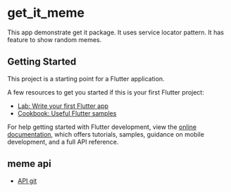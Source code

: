 # get_it_meme

This app demonstrate get it package. It uses service locator pattern. It has feature to show random memes.

## Getting Started

This project is a starting point for a Flutter application.

A few resources to get you started if this is your first Flutter project:

- [Lab: Write your first Flutter app](https://docs.flutter.dev/get-started/codelab)
- [Cookbook: Useful Flutter samples](https://docs.flutter.dev/cookbook)

For help getting started with Flutter development, view the
[online documentation](https://docs.flutter.dev/), which offers tutorials,
samples, guidance on mobile development, and a full API reference.

## meme api

- [API git](https://github.com/D3vd/Meme_Api)